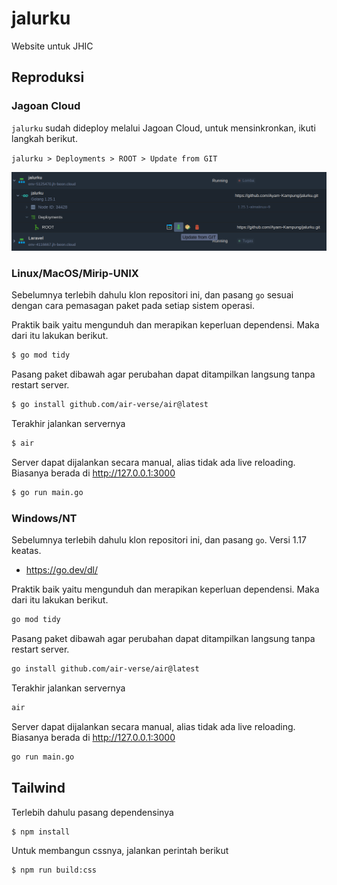 # jalurku
Website untuk JHIC

## Reproduksi

### Jagoan Cloud
`jalurku` sudah dideploy melalui Jagoan Cloud, untuk mensinkronkan, ikuti langkah berikut.

`jalurku > Deployments > ROOT > Update from GIT` 

![Update from GIT](jagoan.png)

### Linux/MacOS/Mirip-UNIX
Sebelumnya terlebih dahulu klon repositori ini, dan pasang `go` sesuai dengan cara pemasagan paket pada setiap sistem operasi.

Praktik baik yaitu mengunduh dan merapikan keperluan dependensi. Maka dari itu lakukan berikut.
```sh
$ go mod tidy
```

Pasang paket dibawah agar perubahan dapat ditampilkan langsung tanpa restart server.

```sh
$ go install github.com/air-verse/air@latest
```

Terakhir jalankan servernya

```sh
$ air
```

Server dapat dijalankan secara manual, alias tidak ada live reloading. Biasanya berada di http://127.0.0.1:3000
```sh
$ go run main.go
```

### Windows/NT
Sebelumnya terlebih dahulu klon repositori ini, dan pasang `go`. Versi 1.17 keatas.
- https://go.dev/dl/ 

Praktik baik yaitu mengunduh dan merapikan keperluan dependensi. Maka dari itu lakukan berikut.
```sh
go mod tidy
```

Pasang paket dibawah agar perubahan dapat ditampilkan langsung tanpa restart server.

```sh
go install github.com/air-verse/air@latest
```

Terakhir jalankan servernya

```sh
air
```

Server dapat dijalankan secara manual, alias tidak ada live reloading. Biasanya berada di http://127.0.0.1:3000
```sh
go run main.go
```

## Tailwind
Terlebih dahulu pasang dependensinya
```
$ npm install
```

Untuk membangun cssnya, jalankan perintah berikut
```
$ npm run build:css
```